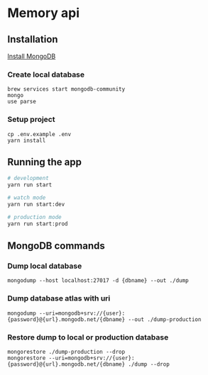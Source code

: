 # Memory api

## Installation
[Install MongoDB](https://docs.mongodb.com/manual/administration/install-community/) 

### Create local database
```
brew services start mongodb-community
mongo
use parse
```

### Setup project
```
cp .env.example .env
yarn install
``` 

## Running the app

```bash
# development
yarn run start

# watch mode
yarn run start:dev

# production mode
yarn run start:prod
```


## MongoDB commands

### Dump local database
```
mongodump --host localhost:27017 -d {dbname} --out ./dump
```

### Dump database atlas with uri
```
mongodump --uri=mongodb+srv://{user}:{password}@{url}.mongodb.net/{dbname} --out ./dump-production
```

### Restore dump to local or production database 
```
mongorestore ./dump-production --drop
mongorestore --uri=mongodb+srv://{user}:{password}@{url}.mongodb.net/{dbname} ./dump --drop
```



